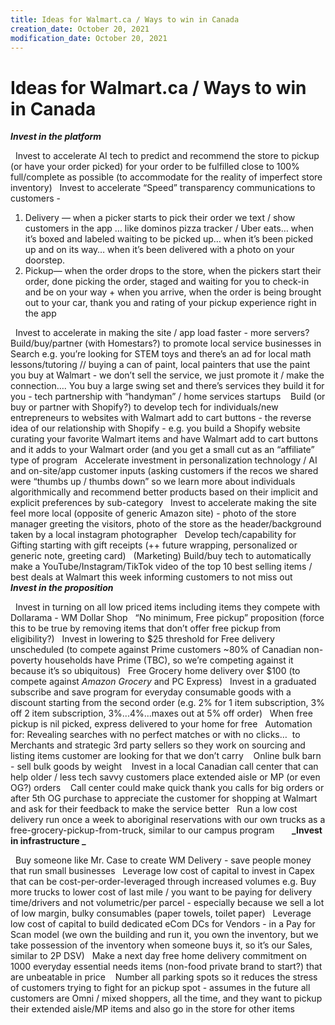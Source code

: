 ```yaml
---
title: Ideas for Walmart.ca / Ways to win in Canada
creation_date: October 20, 2021
modification_date: October 20, 2021
---
```



# Ideas for Walmart.ca / Ways to win in Canada

**_Invest in the platform_**

 
Invest to accelerate AI tech to predict and recommend the store to pickup (or have your order picked) for your order to be fulfilled close to 100% full/complete as possible (to accommodate for the reality of imperfect store inventory)
 
Invest to accelerate “Speed” transparency communications to customers - 
1. Delivery — when a picker starts to pick their order we text / show customers in the app … like dominos pizza tracker / Uber eats… when it’s boxed and labeled waiting to be picked up… when it’s been picked up and on its way… when it’s been delivered with a photo on your doorstep. 
2. Pickup— when the order drops to the store, when the pickers start their order, done picking the order, staged and waiting for you to check-in and be on your way + when you arrive, when the order is being brought out to your car, thank you and rating of your pickup experience right in the app 

 
Invest to accelerate in making the site / app load faster - more servers?
 
Build/buy/partner (with Homestars?) to promote local service businesses in Search e.g. you’re looking for STEM toys and there’s an ad for local math lessons/tutoring // buying a can of paint, local painters that use the paint you buy at Walmart - we don’t sell the service, we just promote it / make the connection…. You buy a large swing set and there’s services they build it for you - tech partnership with “handyman” / home services startups 
 
Build (or buy or partner with Shopify?) to develop tech for individuals/new entrepreneurs to websites with Walmart add to cart buttons - the reverse idea of our relationship with Shopify - e.g. you build a Shopify website curating your favorite Walmart items and have Walmart add to cart buttons and it adds to your Walmart order (and you get a small cut as an “affiliate” type of program
 
Accelerate investment in personalization technology / AI and on-site/app customer inputs (asking customers if the recos we shared were “thumbs up / thumbs down” so we learn more about individuals algorithmically and recommend better products based on their implicit and explicit preferences by sub-category
 
Invest to accelerate making the site feel more local (opposite of generic Amazon site) - photo of the store manager greeting the visitors, photo of the store as the header/background taken by a local instagram photographer
 
Develop tech/capability for Gifting starting with gift receipts (++ future wrapping, personalized or generic note, greeting card)
 
(Marketing) Build/buy tech to automatically make a YouTube/Instagram/TikTok video of the top 10 best selling items / best deals at Walmart this week informing customers to not miss out
 
 
**_Invest in the proposition_**

 
Invest in turning on all low priced items including items they compete with Dollarama - WM Dollar Shop
 
“No minimum, Free pickup” proposition (force this to be true by removing items that don’t offer free pickup from eligibility?)
 
Invest in lowering to $25 threshold for Free delivery unscheduled (to compete against Prime customers ~80% of Canadian non-poverty households have Prime (TBC), so we’re competing against it because it’s so ubiquitous)
 
Free Grocery home delivery over $100 (to compete against _Amazon Grocery_ and PC Express)
 
Invest in a graduated subscribe and save program for everyday consumable goods with a discount starting from the second order (e.g. 2% for 1 item subscription, 3% off 2 item subscription, 3%...4%...maxes out at 5% off order)
 
When free pickup is nil picked, express delivered to your home for free
 
Automation for: Revealing searches with no perfect matches or with no clicks…  to Merchants and strategic 3rd party sellers so they work on sourcing and listing items customer are looking for that we don’t carry 
 
Online bulk barn - sell bulk goods by weight 
 
Invest in a local Canadian call center that can help older / less tech savvy customers place extended aisle or MP (or even OG?) orders 
 
Call center could make quick thank you calls for big orders or after 5th OG purchase to appreciate the customer for shopping at Walmart and ask for their feedback to make the service better
 
Run a low cost delivery run once a week to aboriginal reservations with our own trucks as a free-grocery-pickup-from-truck, similar to our campus program
 
 
 
**_Invest in infrastructure _**

 
Buy someone like Mr. Case to create WM Delivery - save people money that run small businesses
 
Leverage low cost of capital to invest in Capex that can be cost-per-order-leveraged through increased volumes e.g. Buy more trucks to lower cost of last mile / you want to be paying for delivery time/drivers and not volumetric/per parcel - especially because we sell a lot of low margin, bulky consumables (paper towels, toilet paper)
 
Leverage low cost of capital to build dedicated eCom DCs for Vendors - in a Pay for Scan model (we own the building and run it, you own the inventory, but we take possession of the inventory when someone buys it, so it’s our Sales, similar to 2P DSV)
 
Make a next day free home delivery commitment on 1000 everyday essential needs items (non-food private brand to start?) that are unbeatable in price 
 
Number all parking spots so it reduces the stress of customers trying to fight for an pickup spot - assumes in the future all customers are Omni / mixed shoppers, all the time, and they want to pickup their extended aisle/MP items and also go in the store for other items
 
